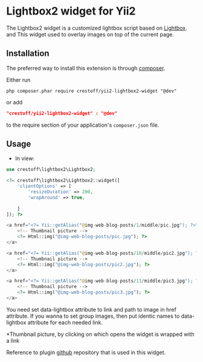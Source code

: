 Lightbox2 widget for Yii2
=========================
The Lightbox2 widget is a customized lightbox script based on [Lightbox](https://lokeshdhakar.com/projects/lightbox2/). and 
This widget used to overlay images on top of the current page. 

Installation
------------
The preferred way to install this extension is through [composer](http://getcomposer.org/download/).

Either run

```
php composer.phar require crestoff/yii2-lightbox2-widget "@dev"
```

or add

```json
"crestoff/yii2-lightbox2-widget" : "@dev"
```

to the require section of your application's `composer.json` file.

Usage
-----
* In view:

```php
use crestoff\lightbox2\Lightbox2;

<?= crestoff\lightbox2\Lightbox2::widget([
    'clientOptions' => [
        'resizeDuration' => 200,
        'wrapAround' => true,
        
    ]
]); ?>

<a href="<?= Yii::getAlias("@img-web-blog-posts/1/middle/pic.jpg"); ?>" data-lightbox="roadtrip" data-title="some title" data-alt="some alt">
    <!-- Thumbnail picture -->
    <?= Html::img("@img-web-blog-posts/pic.jpg"); ?>
</a>

<a href="<?= Yii::getAlias("@img-web-blog-posts/10/middle/pic2.jpg"); ?>" data-lightbox="roadtrip">
    <!-- Thumbnail picture -->
    <?= Html::img("@img-web-blog-posts/pic2.jpg"); ?>
</a>

<a href="<?= Yii::getAlias("@img-web-blog-posts/11/middle/pic3.jpg"); ?>" data-lightbox="roadtrip">
    <!-- Thumbnail picture -->
    <?= Html::img("@img-web-blog-posts/pic3.jpg"); ?>
</a>

```
You need set data-lightbox attribute to link and path to image in href attribute. If you wanna 
to set group images, then put identic names to data-lightbox attribute for each needed link. 

*Thumbnail picture, by clicking on which opens the widget is wrapped with a link
 
Reference to plugin [github](https://github.com/lokesh/lightbox2/) repository that is used in this widget.
